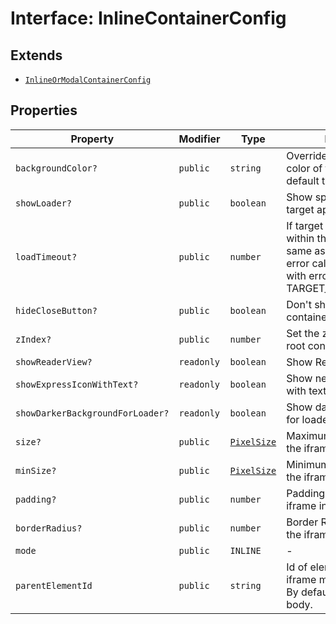 # Interface: InlineContainerConfig

## Extends

- [`InlineOrModalContainerConfig`](inline-or-modal-container-config.md)

## Properties

| Property | Modifier | Type | Description | Inherited from |
| ------ | ------ | ------ | ------ | ------ |
| `backgroundColor?` | `public` | `string` | Override the background color of the iframe. By default this is as per theme. | [`InlineOrModalContainerConfig`](inline-or-modal-container-config.md).`backgroundColor` |
| `showLoader?` | `public` | `boolean` | Show spinner while loading target app. Default is true. | [`InlineOrModalContainerConfig`](inline-or-modal-container-config.md).`showLoader` |
| `loadTimeout?` | `public` | `number` | If target app does't open within this time (in ms, same as of setTimeout), the error callback is invoked with error code TARGET_LOAD_TIMED_OUT. | [`InlineOrModalContainerConfig`](inline-or-modal-container-config.md).`loadTimeout` |
| `hideCloseButton?` | `public` | `boolean` | Don't show close button for container and header bars | [`InlineOrModalContainerConfig`](inline-or-modal-container-config.md).`hideCloseButton` |
| `zIndex?` | `public` | `number` | Set the z-index of of the root container | [`InlineOrModalContainerConfig`](inline-or-modal-container-config.md).`zIndex` |
| `showReaderView?` | `readonly` | `boolean` | Show Reader Loading View | [`InlineOrModalContainerConfig`](inline-or-modal-container-config.md).`showReaderView` |
| `showExpressIconWithText?` | `readonly` | `boolean` | Show new express icon with text | [`InlineOrModalContainerConfig`](inline-or-modal-container-config.md).`showExpressIconWithText` |
| `showDarkerBackgroundForLoader?` | `readonly` | `boolean` | Show darker background for loader | [`InlineOrModalContainerConfig`](inline-or-modal-container-config.md).`showDarkerBackgroundForLoader` |
| `size?` | `public` | [`PixelSize`](../../asset-types/interfaces/pixel-size.md) | Maximum size boundary of the iframe. | [`InlineOrModalContainerConfig`](inline-or-modal-container-config.md).`size` |
| `minSize?` | `public` | [`PixelSize`](../../asset-types/interfaces/pixel-size.md) | Minimum size boundary of the iframe. | [`InlineOrModalContainerConfig`](inline-or-modal-container-config.md).`minSize` |
| `padding?` | `public` | `number` | Padding applied to the iframe in pixels. | [`InlineOrModalContainerConfig`](inline-or-modal-container-config.md).`padding` |
| `borderRadius?` | `public` | `number` | Border Radius applied to the iframe in pixels. | [`InlineOrModalContainerConfig`](inline-or-modal-container-config.md).`borderRadius` |
| `mode` | `public` | `INLINE` | - | - |
| `parentElementId` | `public` | `string` | Id of element to which iframe must be appended. By default it is appended to body. | - |
